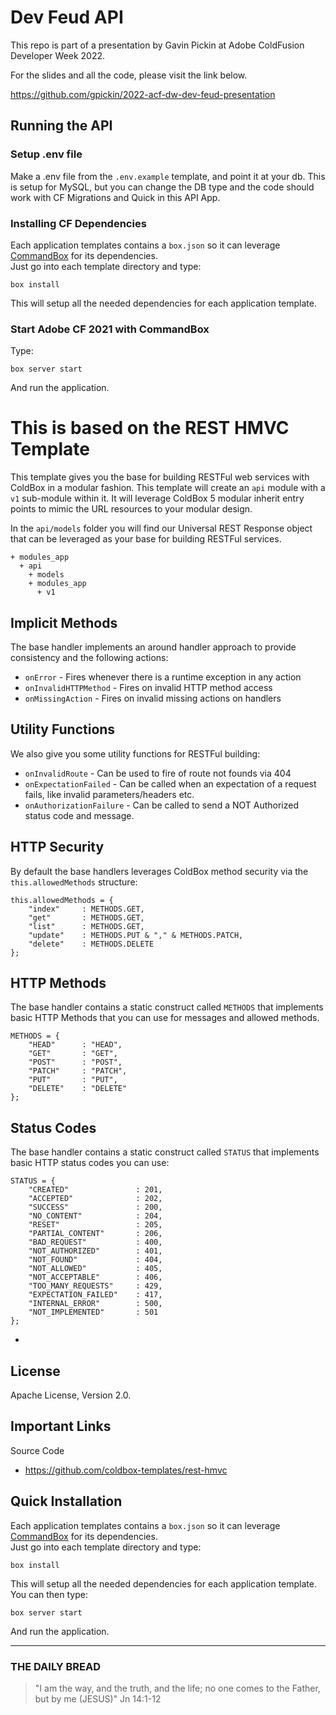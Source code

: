 # Dev Feud API

This repo is part of a presentation by Gavin Pickin at Adobe ColdFusion Developer Week 2022.

For the slides and all the code, please visit the link below.

https://github.com/gpickin/2022-acf-dw-dev-feud-presentation

## Running the API

### Setup .env file

Make a .env file from the `.env.example` template, and point it at your db. This is setup for MySQL, but you can change the DB type and the code should work with CF Migrations and Quick in this API App.

### Installing CF Dependencies

Each application templates contains a `box.json` so it can leverage [CommandBox](http://www.ortussolutions.com/products/commandbox) for its dependencies.  
Just go into each template directory and type:

```
box install
```

This will setup all the needed dependencies for each application template.

### Start Adobe CF 2021 with CommandBox

Type:

```
box server start
```

And run the application.

# This is based on the REST HMVC Template

This template gives you the base for building RESTFul web services with ColdBox in a modular fashion. This template will create an `api` module with a `v1` sub-module within it. It will leverage ColdBox 5 modular inherit entry points to mimic the URL resources to your modular design.

In the `api/models` folder you will find our Universal REST Response object that can be leveraged as your base for building RESTFul services.

```
+ modules_app
  + api
    + models
    + modules_app
      + v1
```

## Implicit Methods

The base handler implements an around handler approach to provide consistency and the following actions:

-   `onError` - Fires whenever there is a runtime exception in any action
-   `onInvalidHTTPMethod` - Fires on invalid HTTP method access
-   `onMissingAction` - Fires on invalid missing actions on handlers

## Utility Functions

We also give you some utility functions for RESTFul building:

-   `onInvalidRoute` - Can be used to fire of route not founds via 404
-   `onExpectationFailed` - Can be called when an expectation of a request fails, like invalid parameters/headers etc.
-   `onAuthorizationFailure` - Can be called to send a NOT Authorized status code and message.

## HTTP Security

By default the base handlers leverages ColdBox method security via the `this.allowedMethods` structure:

```
this.allowedMethods = {
    "index"     : METHODS.GET,
    "get"       : METHODS.GET,
    "list"      : METHODS.GET,
    "update"    : METHODS.PUT & "," & METHODS.PATCH,
    "delete"    : METHODS.DELETE
};
```

## HTTP Methods

The base handler contains a static construct called `METHODS` that implements basic HTTP Methods that you can use for messages and allowed methods.

```
METHODS = {
    "HEAD"      : "HEAD",
    "GET"       : "GET",
    "POST"      : "POST",
    "PATCH"     : "PATCH",
    "PUT"       : "PUT",
    "DELETE"    : "DELETE"
};
```

## Status Codes

The base handler contains a static construct called `STATUS` that implements basic HTTP status codes you can use:

```
STATUS = {
    "CREATED"               : 201,
    "ACCEPTED"              : 202,
    "SUCCESS"               : 200,
    "NO_CONTENT"            : 204,
    "RESET"                 : 205,
    "PARTIAL_CONTENT"       : 206,
    "BAD_REQUEST"           : 400,
    "NOT_AUTHORIZED"        : 401,
    "NOT_FOUND"             : 404,
    "NOT_ALLOWED"           : 405,
    "NOT_ACCEPTABLE"        : 406,
    "TOO_MANY_REQUESTS"     : 429,
    "EXPECTATION_FAILED"    : 417,
    "INTERNAL_ERROR"        : 500,
    "NOT_IMPLEMENTED"       : 501
};
```

-

## License

Apache License, Version 2.0.

## Important Links

Source Code

-   https://github.com/coldbox-templates/rest-hmvc

## Quick Installation

Each application templates contains a `box.json` so it can leverage [CommandBox](http://www.ortussolutions.com/products/commandbox) for its dependencies.  
Just go into each template directory and type:

```
box install
```

This will setup all the needed dependencies for each application template. You can then type:

```
box server start
```

And run the application.

---

### THE DAILY BREAD

> "I am the way, and the truth, and the life; no one comes to the Father, but by me (JESUS)" Jn 14:1-12
